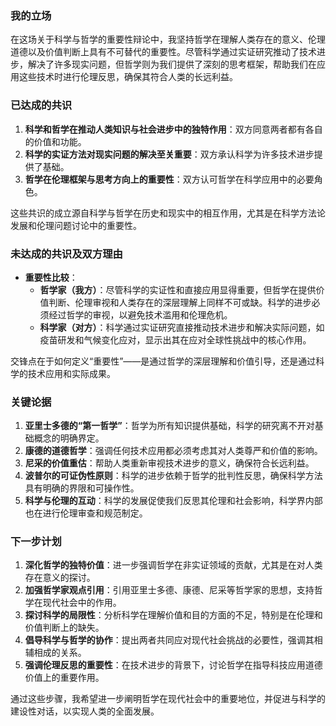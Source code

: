 ### 我的立场
在这场关于科学与哲学的重要性辩论中，我坚持哲学在理解人类存在的意义、伦理道德以及价值判断上具有不可替代的重要性。尽管科学通过实证研究推动了技术进步，解决了许多现实问题，但哲学则为我们提供了深刻的思考框架，帮助我们在应用这些技术时进行伦理反思，确保其符合人类的长远利益。

### 已达成的共识
1. **科学和哲学在推动人类知识与社会进步中的独特作用**：双方同意两者都有各自的价值和功能。
2. **科学的实证方法对现实问题的解决至关重要**：双方承认科学为许多技术进步提供了基础。
3. **哲学在伦理框架与思考方向上的重要性**：双方认可哲学在科学应用中的必要角色。

这些共识的成立源自科学与哲学在历史和现实中的相互作用，尤其是在科学方法论发展和伦理问题讨论中的重要性。

### 未达成的共识及双方理由
- **重要性比较**：
  - **哲学家（我方）**：尽管科学的实证性和直接应用显得重要，但哲学在提供价值判断、伦理审视和人类存在的深层理解上同样不可或缺。科学的进步必须经过哲学的审视，以避免技术滥用和伦理危机。
  - **科学家（对方）**：科学通过实证研究直接推动技术进步和解决实际问题，如疫苗研发和气候变化应对，显示出其在应对全球性挑战中的核心作用。

交锋点在于如何定义“重要性”——是通过哲学的深层理解和价值引导，还是通过科学的技术应用和实际成果。

### 关键论据
1. **亚里士多德的“第一哲学”**：哲学为所有知识提供基础，科学的研究离不开对基础概念的明确界定。
2. **康德的道德哲学**：强调任何技术应用都必须考虑其对人类尊严和价值的影响。
3. **尼采的价值重估**：帮助人类重新审视技术进步的意义，确保符合长远利益。
4. **波普尔的可证伪性原则**：科学的进步依赖于哲学的批判性反思，确保科学方法具有明确的界限和可操作性。
5. **科学与伦理的互动**：科学的发展促使我们反思其伦理和社会影响，科学界内部也在进行伦理审查和规范制定。

### 下一步计划
1. **深化哲学的独特价值**：进一步强调哲学在非实证领域的贡献，尤其是在对人类存在意义的探讨。
2. **加强哲学家观点引用**：引用亚里士多德、康德、尼采等哲学家的思想，支持哲学在现代社会中的作用。
3. **探讨科学的局限性**：分析科学在理解价值和目的方面的不足，特别是在伦理和价值判断上的缺失。
4. **倡导科学与哲学的协作**：提出两者共同应对现代社会挑战的必要性，强调其相辅相成的关系。
5. **强调伦理反思的重要性**：在技术进步的背景下，讨论哲学在指导科技应用道德价值上的重要作用。

通过这些步骤，我希望进一步阐明哲学在现代社会中的重要地位，并促进与科学的建设性对话，以实现人类的全面发展。